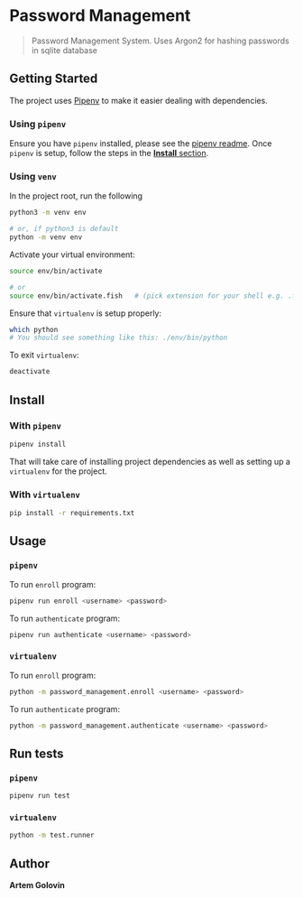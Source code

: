 # Password Management

> Password Management System. Uses Argon2 for hashing passwords in sqlite database

## Getting Started

The project uses [Pipenv](https://github.com/pypa/pipenv) to make it easier dealing with dependencies.

### Using `pipenv`

Ensure you have `pipenv` installed, please see the [pipenv readme](https://github.com/pypa/pipenv/#installation). Once `pipenv` is setup, follow the steps in the [**Install** section](#Install).

### Using `venv`

In the project root, run the following

```sh
python3 -m venv env

# or, if python3 is default
python -m venv env
```

Activate your virtual environment:

```sh
source env/bin/activate

# or
source env/bin/activate.fish   # (pick extension for your shell e.g. .fish, .csh)
```

Ensure that `virtualenv` is setup properly:

```sh
which python
# You should see something like this: ./env/bin/python
```

To exit `virtualenv`:

```sh
deactivate
```

## Install

### With `pipenv`

```sh
pipenv install
```

That will take care of installing project dependencies as well as setting up a `virtualenv` for the project.

### With `virtualenv`

```sh
pip install -r requirements.txt
```

## Usage

### `pipenv`

To run `enroll` program:

```sh
pipenv run enroll <username> <password>
```

To run `authenticate` program:

```sh
pipenv run authenticate <username> <password>
```

### `virtualenv`

To run `enroll` program:

```sh
python -m password_management.enroll <username> <password>
```

To run `authenticate` program:

```sh
python -m password_management.authenticate <username> <password>
```

## Run tests

### `pipenv`

```sh
pipenv run test
```

### `virtualenv`

```sh
python -m test.runner
```

## Author

**Artem Golovin**
